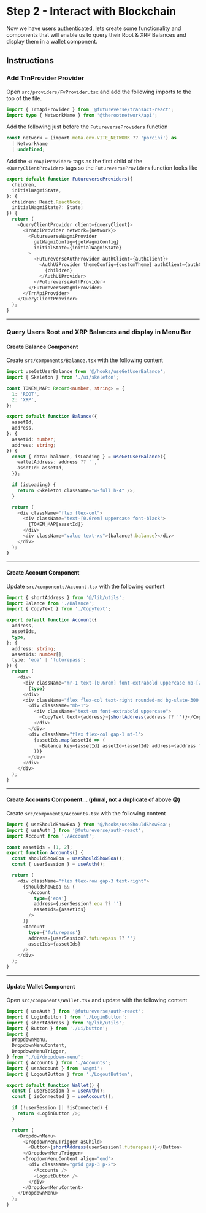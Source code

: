 # Step 2 - Interact with Blockchain

Now we have users authenticated, lets create some functionality and components that will enable us to query their Root & XRP Balances and display them in a wallet component.

## Instructions

### Add TrnProvider Provider

Open `src/providers/FvProvider.tsx` and add the following imports to the top of the file.

```typescript
import { TrnApiProvider } from '@futureverse/transact-react';
import type { NetworkName } from '@therootnetwork/api';
```

Add the following just before the `FutureverseProviders` function

```typescript
const network = (import.meta.env.VITE_NETWORK ?? 'porcini') as
  | NetworkName
  | undefined;
```

Add the `<TrnApiProvider>` tags as the first child of the `<QueryClientProvider>` tags so the `FutureverseProviders` function looks like

```typescript
export default function FutureverseProviders({
  children,
  initialWagmiState,
}: {
  children: React.ReactNode;
  initialWagmiState?: State;
}) {
  return (
    <QueryClientProvider client={queryClient}>
      <TrnApiProvider network={network}>
        <FutureverseWagmiProvider
          getWagmiConfig={getWagmiConfig}
          initialState={initialWagmiState}
        >
          <FutureverseAuthProvider authClient={authClient}>
            <AuthUiProvider themeConfig={customTheme} authClient={authClient}>
              {children}
            </AuthUiProvider>
          </FutureverseAuthProvider>
        </FutureverseWagmiProvider>
      </TrnApiProvider>
    </QueryClientProvider>
  );
}

```

---

### Query Users Root and XRP Balances and display in Menu Bar

#### Create Balance Component

Create `src/components/Balance.tsx` with the following content

```typescript
import useGetUserBalance from '@/hooks/useGetUserBalance';
import { Skeleton } from './ui/skeleton';

const TOKEN_MAP: Record<number, string> = {
  1: 'ROOT',
  2: 'XRP',
};

export default function Balance({
  assetId,
  address,
}: {
  assetId: number;
  address: string;
}) {
  const { data: balance, isLoading } = useGetUserBalance({
    walletAddress: address ?? '',
    assetId: assetId,
  });

  if (isLoading) {
    return <Skeleton className="w-full h-4" />;
  }

  return (
    <div className="flex flex-col">
      <div className="text-[0.6rem] uppercase font-black">
        {TOKEN_MAP[assetId]}
      </div>
      <div className="value text-xs">{balance?.balance}</div>
    </div>
  );
}
```

---

#### Create Account Component

Update `src/components/Account.tsx` with the following content

```typescript
import { shortAddress } from '@/lib/utils';
import Balance from './Balance';
import { CopyText } from './CopyText';

export default function Account({
  address,
  assetIds,
  type,
}: {
  address: string;
  assetIds: number[];
  type: 'eoa' | 'futurepass';
}) {
  return (
    <div>
      <div className="mr-1 text-[0.6rem] font-extrabold uppercase mb-[2px]">
        {type}
      </div>
      <div className="flex flex-col text-right rounded-md bg-slate-300 bg-opacity-10 p-2">
        <div className="mb-1">
          <div className="text-sm font-extrabold uppercase">
            <CopyText text={address}>{shortAddress(address ?? '')}</CopyText>
          </div>
        </div>
        <div className="flex flex-col gap-1 mt-1">
          {assetIds.map(assetId => (
            <Balance key={assetId} assetId={assetId} address={address ?? ''} />
          ))}
        </div>
      </div>
    </div>
  );
}
```

---

#### Create Accounts Component... (plural, not a duplicate of above 😜)

Create `src/components/Accounts.tsx` with the following content

```typescript
import { useShouldShowEoa } from '@/hooks/useShouldShowEoa';
import { useAuth } from '@futureverse/auth-react';
import Account from './Account';

const assetIds = [1, 2];
export function Accounts() {
  const shouldShowEoa = useShouldShowEoa();
  const { userSession } = useAuth();

  return (
    <div className="flex flex-row gap-3 text-right">
      {shouldShowEoa && (
        <Account
          type={'eoa'}
          address={userSession?.eoa ?? ''}
          assetIds={assetIds}
        />
      )}
      <Account
        type={'futurepass'}
        address={userSession?.futurepass ?? ''}
        assetIds={assetIds}
      />
    </div>
  );
}
```

---

#### Update Wallet Component

Open `src/components/Wallet.tsx` and update with the following content

```typescript
import { useAuth } from '@futureverse/auth-react';
import { LoginButton } from './LoginButton';
import { shortAddress } from '@/lib/utils';
import { Button } from './ui/button';
import {
  DropdownMenu,
  DropdownMenuContent,
  DropdownMenuTrigger,
} from './ui/dropdown-menu';
import { Accounts } from './Accounts';
import { useAccount } from 'wagmi';
import { LogoutButton } from './LogoutButton';

export default function Wallet() {
  const { userSession } = useAuth();
  const { isConnected } = useAccount();

  if (!userSession || !isConnected) {
    return <LoginButton />;
  }

  return (
    <DropdownMenu>
      <DropdownMenuTrigger asChild>
        <Button>{shortAddress(userSession?.futurepass)}</Button>
      </DropdownMenuTrigger>
      <DropdownMenuContent align="end">
        <div className="grid gap-3 p-2">
          <Accounts />
          <LogoutButton />
        </div>
      </DropdownMenuContent>
    </DropdownMenu>
  );
}
```

